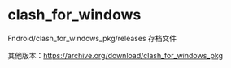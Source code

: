 # clash_for_windows
Fndroid/clash_for_windows_pkg/releases 存档文件

其他版本：https://archive.org/download/clash_for_windows_pkg
